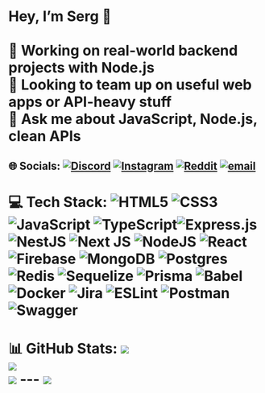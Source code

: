 # Hey, I’m Serg 👋<br><br>🔭 Working on real-world backend projects with Node.js<br>👯 Looking to team up on useful web apps or API-heavy stuff<br>💬 Ask me about JavaScript, Node.js, clean APIs  <br>


## 🌐 Socials: [![Discord](https://img.shields.io/badge/Discord-%237289DA.svg?logo=discord&logoColor=white)](https://discord.gg/serrrrrrg) [![Instagram](https://img.shields.io/badge/Instagram-%23E4405F.svg?logo=Instagram&logoColor=white)](https://instagram.com/_atoyan.serg) [![Reddit](https://img.shields.io/badge/Reddit-%23FF4500.svg?logo=Reddit&logoColor=white)](https://reddit.com/user/u/AdvancedArtichoke635) [![email](https://img.shields.io/badge/Email-D14836?logo=gmail&logoColor=white)](mailto:serg114454@gmail.com) 

# 💻 Tech Stack: ![HTML5](https://img.shields.io/badge/html5-%23E34F26.svg?style=for-the-badge&logo=html5&logoColor=white) ![CSS3](https://img.shields.io/badge/css3-%231572B6.svg?style=for-the-badge&logo=css3&logoColor=white) ![JavaScript](https://img.shields.io/badge/javascript-%23323330.svg?style=for-the-badge&logo=javascript&logoColor=%23F7DF1E) ![TypeScript](https://img.shields.io/badge/typescript-%23007ACC.svg?style=for-the-badge&logo=typescript&logoColor=white)![Express.js](https://img.shields.io/badge/express.js-%23404d59.svg?style=for-the-badge&logo=express&logoColor=%2361DAFB)![NestJS](https://img.shields.io/badge/nestjs-%23E0234E.svg?style=for-the-badge&logo=nestjs&logoColor=white) ![Next JS](https://img.shields.io/badge/Next-black?style=for-the-badge&logo=next.js&logoColor=white) ![NodeJS](https://img.shields.io/badge/node.js-6DA55F?style=for-the-badge&logo=node.js&logoColor=white) ![React](https://img.shields.io/badge/react-%2320232a.svg?style=for-the-badge&logo=react&logoColor=%2361DAFB) ![Firebase](https://img.shields.io/badge/firebase-a08021?style=for-the-badge&logo=firebase&logoColor=ffcd34) ![MongoDB](https://img.shields.io/badge/MongoDB-%234ea94b.svg?style=for-the-badge&logo=mongodb&logoColor=white) ![Postgres](https://img.shields.io/badge/postgres-%23316192.svg?style=for-the-badge&logo=postgresql&logoColor=white) ![Redis](https://img.shields.io/badge/redis-%23DD0031.svg?style=for-the-badge&logo=redis&logoColor=white) ![Sequelize](https://img.shields.io/badge/Sequelize-52B0E7?style=for-the-badge&logo=Sequelize&logoColor=white) ![Prisma](https://img.shields.io/badge/Prisma-3982CE?style=for-the-badge&logo=Prisma&logoColor=white) ![Babel](https://img.shields.io/badge/Babel-F9DC3e?style=for-the-badge&logo=babel&logoColor=black) ![Docker](https://img.shields.io/badge/docker-%230db7ed.svg?style=for-the-badge&logo=docker&logoColor=white) ![Jira](https://img.shields.io/badge/jira-%230A0FFF.svg?style=for-the-badge&logo=jira&logoColor=white) ![ESLint](https://img.shields.io/badge/ESLint-4B3263?style=for-the-badge&logo=eslint&logoColor=white) ![Postman](https://img.shields.io/badge/Postman-FF6C37?style=for-the-badge&logo=postman&logoColor=white) ![Swagger](https://img.shields.io/badge/-Swagger-%23Clojure?style=for-the-badge&logo=swagger&logoColor=white) 

# 📊 GitHub Stats: ![](https://github-readme-stats.vercel.app/api?username=Serg0At&theme=dark&hide_border=false&include_all_commits=false&count_private=false)<br/> ![](https://nirzak-streak-stats.vercel.app/?user=Serg0At&theme=dark&hide_border=false)<br/> ![](https://github-readme-stats.vercel.app/api/top-langs/?username=Serg0At&theme=dark&hide_border=false&include_all_commits=false&count_private=false&layout=compact) --- [![](https://visitcount.itsvg.in/api?id=Serg0At&icon=0&color=0)](https://visitcount.itsvg.in) <!-- Proudly created with GPRM ( https://gprm.itsvg.in ) -->
